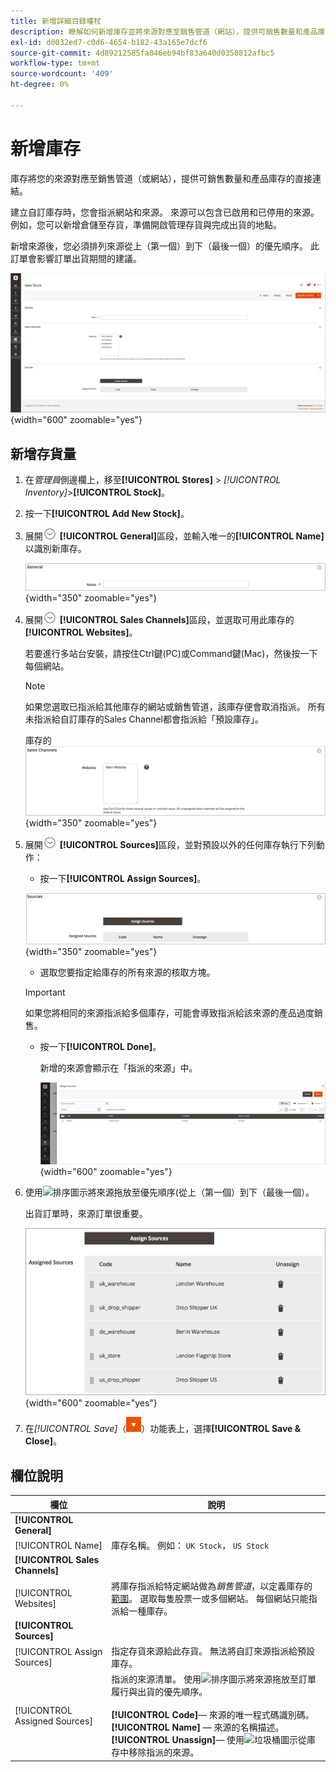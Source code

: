 ```yaml
---
title: 新增詳細目錄權杖
description: 瞭解如何新增庫存並將來源對應至銷售管道（網站），提供可銷售數量和產品庫存的直接連結。
exl-id: d0032ed7-c0d6-4654-b182-43a165e7dcf6
source-git-commit: 4d89212585fa846eb94bf83a640d0358812afbc5
workflow-type: tm+mt
source-wordcount: '409'
ht-degree: 0%

---
```


# 新增庫存

庫存將您的來源對應至銷售管道（或網站），提供可銷售數量和產品庫存的直接連結。

建立自訂庫存時，您會指派網站和來源。 來源可以包含已啟用和已停用的來源。 例如，您可以新增倉儲至存貨，準備開啟管理存貨與完成出貨的地點。

新增來源後，您必須排列來源從上（第一個）到下（最後一個）的優先順序。 此訂單會影響訂單出貨期間的建議。

![新庫存](assets/inventory-stock-new.png){width="600" zoomable="yes"}

## 新增存貨量

1. 在&#x200B;_管理員_&#x200B;側邊欄上，移至&#x200B;**[!UICONTROL Stores]** > _[!UICONTROL Inventory]_>**[!UICONTROL Stock]**。

1. 按一下&#x200B;**[!UICONTROL Add New Stock]**。

1. 展開![展開選取器](../assets/icon-display-expand.png) **[!UICONTROL General]**&#x200B;區段，並輸入唯一的&#x200B;**[!UICONTROL Name]**&#x200B;以識別新庫存。

   ![一般股票選項](assets/inventory-stock-general.png){width="350" zoomable="yes"}

1. 展開![擴充選擇器](../assets/icon-display-expand.png) **[!UICONTROL Sales Channels]**&#x200B;區段，並選取可用此庫存的&#x200B;**[!UICONTROL Websites]**。

   若要進行多站台安裝，請按住Ctrl鍵(PC)或Command鍵(Mac)，然後按一下每個網站。

   >[!NOTE]
   >
   >如果您選取已指派給其他庫存的網站或銷售管道，該庫存便會取消指派。 所有未指派給自訂庫存的Sales Channel都會指派給「預設庫存」。

   庫存的![Sales Channel選項](assets/inventory-sales-channel.png){width="350" zoomable="yes"}

1. 展開![展開選取器](../assets/icon-display-expand.png) **[!UICONTROL Sources]**&#x200B;區段，並對預設以外的任何庫存執行下列動作：

   - 按一下&#x200B;**[!UICONTROL Assign Sources]**。

   ![已指派的來源](assets/inventory-stock-sources.png){width="350" zoomable="yes"}

   - 選取您要指定給庫存的所有來源的核取方塊。

   >[!IMPORTANT]
   >
   >如果您將相同的來源指派給多個庫存，可能會導致指派給該來源的產品過度銷售。

   - 按一下&#x200B;**[!UICONTROL Done]**。

     新增的來源會顯示在「指派的來源」中。

     ![將來源指派給Stock](assets/inventory-assign-sources.png){width="600" zoomable="yes"}

1. 使用![排序圖示](assets/icon-sort.png)將來源拖放至優先順序(從上（第一個）到下（最後一個）。

   出貨訂單時，來源訂單很重要。

   ![指派的來源範例](assets/inventory-stock-priority-after.png){width="600" zoomable="yes"}

1. 在&#x200B;_[!UICONTROL Save]_（![功能表箭頭](../assets/icon-menu-down-arrow-red.png)）功能表上，選擇&#x200B;**[!UICONTROL Save & Close]**。

## 欄位說明

| 欄位 | 說明 |
|--|--|
| **[!UICONTROL General]** | |
| [!UICONTROL Name] | 庫存名稱。 例如： `UK Stock`， `US Stock` |
| **[!UICONTROL Sales Channels]** | |
| [!UICONTROL Websites] | 將庫存指派給特定網站做為&#x200B;_銷售管道_，以定義庫存的[範圍](../getting-started/websites-stores-views.md#scope-settings)。 選取每隻股票一或多個網站。 每個網站只能指派給一種庫存。 |
| **[!UICONTROL Sources]** | |
| [!UICONTROL Assign Sources] | 指定存貨來源給此存貨。 無法將自訂來源指派給預設庫存。 |
| [!UICONTROL Assigned Sources] | 指派的來源清單。 使用![排序圖示](assets/icon-sort.png)將來源拖放至訂單履行與出貨的優先順序。<br/><br/>**[!UICONTROL Code]**— 來源的唯一程式碼識別碼。<br/>**[!UICONTROL Name]** — 來源的名稱描述。<br/>**[!UICONTROL Unassign]**— 使用![垃圾桶圖示](../assets/icon-delete-trashcan-solid.png)從庫存中移除指派的來源。 |
